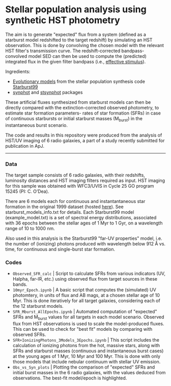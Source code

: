 # Stellar population analysis using synthetic HST photometry

The aim is to generate "expected" flux from a system (defined as a starburst model redshifted to the target redshift) by simulating an HST observation. This is done by convolving the chosen model with the relevant HST filter's transmission curve. The redshift-corrected bandpass-convolved model SED can then be used to compute the (predicted) integrated flux in the given filter bandpass (i.e., [effective stimulus](https://synphot.readthedocs.io/en/latest/synphot/formulae.html#synphot-formula-effstim)). 

Ingredients:
- [Evolutionary models](https://www.stsci.edu/science/starburst99/docs/table-index.html) from the stellar population synthesis code [Starburst99](https://www.stsci.edu/science/starburst99/docs/default.htm) 
- [synphot](https://synphot.readthedocs.io/en/latest) and [stsynphot](https://github.com/spacetelescope/stsynphot_refactor) packages

These artificial fluxes synthesized from starburst models can then be directly compared with the extinction-corrected observed photometry, to estimate star formation parameters- rates of star formation (SFRs) in case of continuous starbursts or initial starburst masses (M<sub>burst</sub>) in the instantaneous burst scenario.


The code and results in this repository were produced from the analysis of HST/UV imaging of 6 radio galaxies, a part of a study recently submitted for publication in ApJ. 

----------------------------

### Data

The target sample consists of 6 radio galaxies, with their redshifts, luminosity distances and HST imaging filters required as input. HST imaging for this sample was obtained with WFC3/UVIS in Cycle 25 GO program 15245 (PI: C. O’Dea).  

There are 6 models each for continuous and instantantaneous star formation in the original 1999 dataset (hosted [here](https://www.stsci.edu/science/starburst99/docs/table-index.html)). See starburst_models_info.txt for details. Each Starburst99 model (example_model.txt) is a set of spectral energy distributions, associated with 36 epochs between the stellar ages of 1 Myr to 1 Gyr, on a wavelength range of 10 to 1000 nm. 

Also used in this analysis is the Starburst99 "far-UV properties" model, i.e. the number of (ionizing) photons produced with wavelength below 912 Å vs. time, for continuous and single-burst star formation.

### Codes

- `Observed_SFR_calc` |  Script to calculate SFRs from various indicators (UV, Halpha, far-IR, etc.) using observed flux from target sources in these bands. 
- `10myr_Epoch.ipynb` |  A basic script that computes the (simulated) UV photomtery, in units of flux and AB mags, at a chosen stellar age of 10 Myr. This is done iteratively for all target galaxies, considering each of the 12 starburst models.
- `SFR_Mburst_AllEpochs.ipynb` | Automated computation of "expected" SFRs and M<sub>burst</sub> values for all targets in each model scenario. Observed flux from HST observations is used to scale the model-produced fluxes. This can be used to check for "best fit" models by comparing with observed SFRs.
- `SFR+IonizingPhotons_3Models_3Epochs.ipynb` | This script includes the calculation of ionizing photons from the hot, massive stars, along with SFRs and starburst masses (continuous and instantaneous burst cases) at the young ages of 1 Myr, 10 Myr and 100 Myr. This is done with only those models that include nebular continuum with stellar UV emission. 
-  `Obs_vs_Syn_plots` | Plotting the comparison of "expected" SFRs and initial burst masses in the 6 radio galaxies, with the values deduced from observations. The best-fit model/epoch is highlighted.

